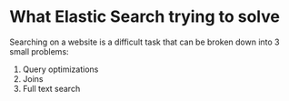# What Elastic Search trying to solve

Searching on a website is a difficult task that can be broken down into 3 small problems:
1. Query optimizations
2. Joins
3. Full text search